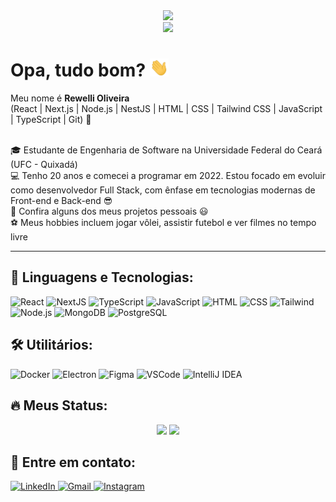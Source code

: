 <div align="center">
  <img height="150" src="https://i.pinimg.com/originals/21/11/61/21116158daaeb1459b4ec0758505e1ad.gif" />
</div>

<div align="center">
  <img src="https://visitor-badge.laobi.icu/badge?page_id=RewelliOliveira.RewelliOliveira" />
</div>

<h1 align="left">
  Opa, tudo bom? 
  <img src="https://github.com/ABSphreak/ABSphreak/blob/master/gifs/Hi.gif?raw=true" width="30px" />
</h1>



<p align="left">
  Meu nome é <strong>Rewelli Oliveira</strong><br>
  (React | Next.js | Node.js | NestJS | HTML | CSS | Tailwind CSS | JavaScript | TypeScript | Git) 🚀<br><br>

  🎓 Estudante de Engenharia de Software na Universidade Federal do Ceará (UFC - Quixadá)<br>
  💻 Tenho 20 anos e comecei a programar em 2022. Estou focado em evoluir como desenvolvedor Full Stack, com ênfase em tecnologias modernas de Front-end e Back-end 😎<br>
  📂 Confira alguns dos meus projetos pessoais 😃<br>
  ⚽ Meus hobbies incluem jogar vôlei, assistir futebol e ver filmes no tempo livre
</p>

---

## 🚀 Linguagens e Tecnologias:

<p>
  <img src="https://skillicons.dev/icons?i=react&theme=dark" title="React"/>
  <img src="https://skillicons.dev/icons?i=next&theme=dark" title="NextJS"/>
  <img src="https://skillicons.dev/icons?i=typescript&theme=dark" title="TypeScript"/>
  <img src="https://skillicons.dev/icons?i=javascript&theme=dark" title="JavaScript"/>
  <img src="https://skillicons.dev/icons?i=html&theme=dark" title="HTML"/>
  <img src="https://skillicons.dev/icons?i=css&theme=dark" title="CSS"/>
  <img src="https://skillicons.dev/icons?i=tailwind&theme=dark" title="Tailwind"/>
  <img src="https://skillicons.dev/icons?i=nodejs&theme=dark" title="Node.js"/>
  <img src="https://skillicons.dev/icons?i=mongodb&theme=dark" title="MongoDB"/>
  <img src="https://skillicons.dev/icons?i=postgresql&theme=dark" title="PostgreSQL"/>
</p>

## 🛠️ Utilitários:

<p>
  <img src="https://skillicons.dev/icons?i=docker&theme=dark" title="Docker"/>
  <img src="https://skillicons.dev/icons?i=electron&theme=dark" title="Electron"/>
  <img src="https://skillicons.dev/icons?i=figma&theme=dark" title="Figma"/>
  <img src="https://skillicons.dev/icons?i=vscode&theme=dark" title="VSCode"/>
  <img src="https://skillicons.dev/icons?i=idea&theme=dark" title="IntelliJ IDEA"/>
</p>

## 🔥 Meus Status:

<p align="center">
  <img src="https://github-readme-stats.vercel.app/api?username=RewelliOliveira&show_icons=true&theme=tokyonight&include_all_commits=true" />
  <img src="https://github-readme-stats.vercel.app/api/top-langs/?username=RewelliOliveira&layout=compact&theme=tokyonight" />
</p>

## 🤝 Entre em contato:

<p>
  <a href="https://www.linkedin.com/in/rewelli-oliveira-333639260/" target="_blank">
    <img src="https://skillicons.dev/icons?i=linkedin&theme=dark" title="LinkedIn"/>
  </a>
  <a href="mailto:rewellixs@gmail.com">
    <img src="https://skillicons.dev/icons?i=gmail&theme=dark" title="Gmail"/>
  </a>
  <a href="https://www.instagram.com/rewelli_dev/" target="_blank">
    <img src="https://skillicons.dev/icons?i=instagram&theme=dark" title="Instagram"/>
  </a>
</p>
